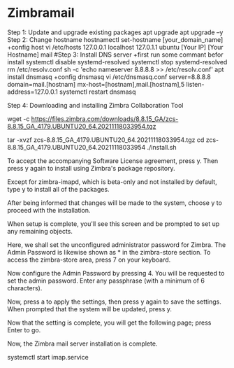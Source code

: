 # Zimbramail 
Step 1: Update and upgrade existing packages
apt upgrade 
apt upgrade –y
Step 2: Change hostname
hostnamectl set-hostname [your_domain_name]
+config host
vi /etc/hosts
127.0.0.1       localhost
127.0.1.1       ubuntu
[Your IP]   [Your Hostname] mail
#Step 3: Install DNS server
+first run some commant befor install
systemctl disable systemd-resolved
systemctl stop systemd-resolved
rm /etc/resolv.conf
sh -c 'echo nameserver 8.8.8.8 >> /etc/resolv.conf'
apt install dnsmasq
+config dnsmasq
vi /etc/dnsmasq.conf
server=8.8.8.8
domain=mail.[hostnam]
mx-host=[hostnam],mail.[hostnam],5
listen-address=127.0.0.1
systemctl restart dnsmasq

Step 4: Downloading and installing Zimbra Collaboration Tool

wget -c https://files.zimbra.com/downloads/8.8.15_GA/zcs-8.8.15_GA_4179.UBUNTU20_64.20211118033954.tgz

tar -xvzf zcs-8.8.15_GA_4179.UBUNTU20_64.20211118033954.tgz
cd zcs-8.8.15_GA_4179.UBUNTU20_64.20211118033954
./install.sh


To accept the accompanying Software License agreement, press y. Then press y again to install using Zimbra's package repository.

Except for zimbra-imapd, which is beta-only and not installed by default, type y to install all of the packages.

After being informed that changes will be made to the system, choose y to proceed with the installation.

When setup is complete, you'll see this screen and be prompted to set up any remaining objects.

Here, we shall set the unconfigured administrator password for Zimbra. The Admin Password is likewise shown as * in the zimbra-store section. To access the zimbra-store area, press 7 on your keyboard.

Now configure the Admin Password by pressing 4. You will be requested to set the admin password. Enter any passphrase (with a minimum of 6 characters).

Now, press a to apply the settings, then press y again to save the settings. When prompted that the system will be updated, press y.

Now that the setting is complete, you will get the following page; press Enter to go.

Now, the Zimbra mail server installation is complete.

systemctl start imap.service
